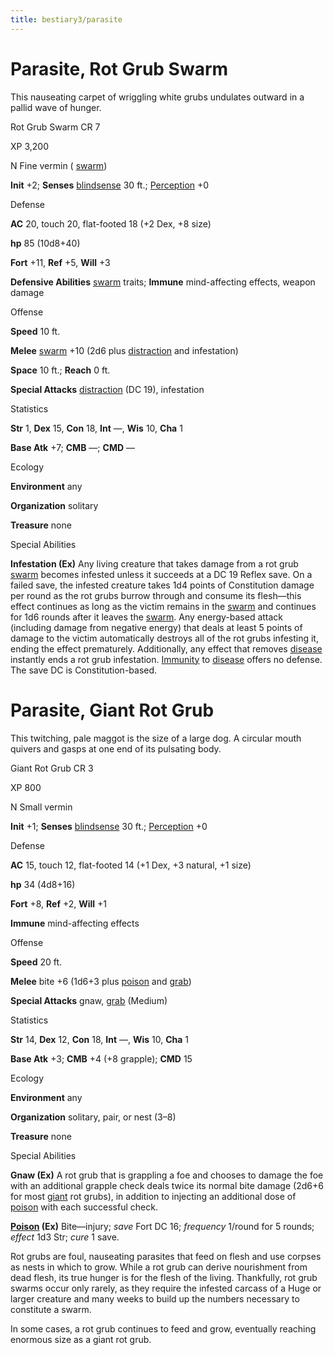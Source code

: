 ```yaml
---
title: bestiary3/parasite
---
```

# Parasite, Rot Grub Swarm

This nauseating carpet of wriggling white grubs undulates outward in a pallid wave of hunger.

Rot Grub Swarm CR 7

XP 3,200

N Fine vermin ( [swarm](monster_dir/creatureTypes#_swarm-subtype))

**Init** +2; **Senses** [blindsense](monsters/universalMonsterRules#_blindsense) 30 ft.; [Perception](skill_dir/perception#_perception) +0

Defense

**AC** 20, touch 20, flat-footed 18 (+2 Dex, +8 size)

**hp** 85 (10d8+40)

**Fort** +11, **Ref** +5, **Will** +3

**Defensive Abilities** [swarm](monsters/creatureTypes#_swarm-subtype) traits; **Immune** mind-affecting effects, weapon damage

Offense

**Speed** 10 ft.

**Melee** [swarm](monster_dir/creatureTypes#_swarm-subtype) +10 (2d6 plus [distraction](monsters/universalMonsterRules#_distraction) and infestation)

**Space** 10 ft.; **Reach** 0 ft.

**Special Attacks** [distraction](monster_dir/universalMonsterRules#_distraction) (DC 19), infestation

Statistics

**Str** 1, **Dex** 15, **Con** 18, **Int** —, **Wis** 10, **Cha** 1

**Base Atk** +7; **CMB** —; **CMD** —

Ecology

**Environment** any

**Organization** solitary

**Treasure** none

Special Abilities

**Infestation (Ex)** Any living creature that takes damage from a rot grub [swarm](monsters/creatureTypes#_swarm-subtype) becomes infested unless it succeeds at a DC 19 Reflex save. On a failed save, the infested creature takes 1d4 points of Constitution damage per round as the rot grubs burrow through and consume its flesh—this effect continues as long as the victim remains in the [swarm](monster_dir/creatureTypes#_swarm-subtype) and continues for 1d6 rounds after it leaves the [swarm](monsters/creatureTypes#_swarm-subtype). Any energy-based attack (including damage from negative energy) that deals at least 5 points of damage to the victim automatically destroys all of the rot grubs infesting it, ending the effect prematurely. Additionally, any effect that removes [disease](monster_dir/universalMonsterRules#_disease-(ex-or-su)) instantly ends a rot grub infestation. [Immunity](monsters/universalMonsterRules#_immunity-(ex-or-su)) to [disease](monster_dir/universalMonsterRules#_disease-(ex-or-su)) offers no defense. The save DC is Constitution-based.

# Parasite, Giant Rot Grub

This twitching, pale maggot is the size of a large dog. A circular mouth quivers and gasps at one end of its pulsating body.

Giant Rot Grub CR 3

XP 800

N Small vermin

**Init** +1; **Senses** [blindsense](monsters/universalMonsterRules#_blindsense) 30 ft.; [Perception](skill_dir/perception#_perception) +0

Defense

**AC** 15, touch 12, flat-footed 14 (+1 Dex, +3 natural, +1 size)

**hp** 34 (4d8+16)

**Fort** +8, **Ref** +2, **Will** +1

**Immune** mind-affecting effects

Offense

**Speed** 20 ft.

**Melee** bite +6 (1d6+3 plus [poison](monsters/universalMonsterRules#_poison-(ex-or-su)) and [grab](monster_dir/universalMonsterRules#_grab))

**Special Attacks** gnaw, [grab](monsters/universalMonsterRules#_grab) (Medium)

Statistics

**Str** 14, **Dex** 12, **Con** 18, **Int** —, **Wis** 10, **Cha** 1

**Base Atk** +3; **CMB** +4 (+8 grapple); **CMD** 15

Ecology

**Environment** any

**Organization** solitary, pair, or nest (3–8)

**Treasure** none

Special Abilities

**Gnaw (Ex)** A rot grub that is grappling a foe and chooses to damage the foe with an additional grapple check deals twice its normal bite damage (2d6+6 for most [giant](monster_dir/creatureTypes#_giant-subtype) rot grubs), in addition to injecting an additional dose of [poison](monsters/universalMonsterRules#_poison-(ex-or-su)) with each successful check.

**[Poison](monster_dir/universalMonsterRules#_poison-(ex-or-su)) (Ex)** Bite—injury; _save_ Fort DC 16; _frequency_ 1/round for 5 rounds; _effect_ 1d3 Str; _cure_ 1 save.

Rot grubs are foul, nauseating parasites that feed on flesh and use corpses as nests in which to grow. While a rot grub can derive nourishment from dead flesh, its true hunger is for the flesh of the living. Thankfully, rot grub swarms occur only rarely, as they require the infested carcass of a Huge or larger creature and many weeks to build up the numbers necessary to constitute a swarm.

In some cases, a rot grub continues to feed and grow, eventually reaching enormous size as a giant rot grub.

